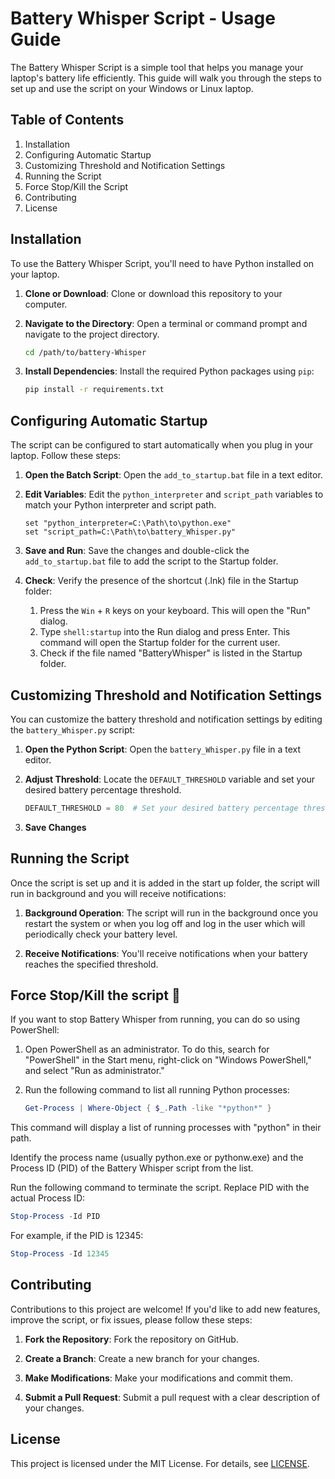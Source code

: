 # Battery Whisper Script - Usage Guide

The Battery Whisper Script is a simple tool that helps you manage your laptop's battery life efficiently. This guide will walk you through the steps to set up and use the script on your Windows or Linux laptop.

## Table of Contents

1. Installation
2. Configuring Automatic Startup
3. Customizing Threshold and Notification Settings
4. Running the Script
5. Force Stop/Kill the Script
6. Contributing
7. License

## Installation

To use the Battery Whisper Script, you'll need to have Python installed on your laptop.

1. **Clone or Download**: Clone or download this repository to your computer.

2. **Navigate to the Directory**: Open a terminal or command prompt and navigate to the project directory.

    ```bash
    cd /path/to/battery-Whisper
    ```

3. **Install Dependencies**: Install the required Python packages using `pip`:

    ```bash
    pip install -r requirements.txt
    ```

## Configuring Automatic Startup

The script can be configured to start automatically when you plug in your laptop. Follow these steps:

1. **Open the Batch Script**: Open the `add_to_startup.bat` file in a text editor.

2. **Edit Variables**: Edit the `python_interpreter` and `script_path` variables to match your Python interpreter and script path.

    ```batch
    set "python_interpreter=C:\Path\to\python.exe"
    set "script_path=C:\Path\to\battery_Whisper.py"
    ```

3. **Save and Run**: Save the changes and double-click the `add_to_startup.bat` file to add the script to the Startup folder.
   
4. **Check**: Verify the presence of the shortcut (.lnk) file in the Startup folder:

   1. Press the `Win` + `R` keys on your keyboard. This will open the "Run" dialog.
   2. Type `shell:startup` into the Run dialog and press Enter. This command will open the Startup folder for the current user.
   3. Check if the file named "BatteryWhisper" is listed in the Startup folder.


## Customizing Threshold and Notification Settings

You can customize the battery threshold and notification settings by editing the `battery_Whisper.py` script:

1. **Open the Python Script**: Open the `battery_Whisper.py` file in a text editor.

2. **Adjust Threshold**: Locate the `DEFAULT_THRESHOLD` variable and set your desired battery percentage threshold.

    ```python
    DEFAULT_THRESHOLD = 80  # Set your desired battery percentage threshold
    ```

3. **Save Changes**

## Running the Script

Once the script is set up and it is added in the start up folder, the script will run in background and you will receive notifications:

1. **Background Operation**: The script will run in the background once you restart the system or when you log off and log in the user which will periodically check your battery level.

2. **Receive Notifications**: You'll receive notifications when your battery reaches the specified threshold.

## Force Stop/Kill the script 🛑

If you want to stop Battery Whisper from running, you can do so using PowerShell:

1. Open PowerShell as an administrator. To do this, search for "PowerShell" in the Start menu, right-click on "Windows PowerShell," and select "Run as administrator."

2. Run the following command to list all running Python processes:

   ```powershell
   Get-Process | Where-Object { $_.Path -like "*python*" }

This command will display a list of running processes with "python" in their path.

Identify the process name (usually python.exe or pythonw.exe) and the Process ID (PID) of the Battery Whisper script from the list.

Run the following command to terminate the script. Replace PID with the actual Process ID:

```powershell
Stop-Process -Id PID
```
  
For example, if the PID is 12345:

```powershell
Stop-Process -Id 12345
```

## Contributing

Contributions to this project are welcome! If you'd like to add new features, improve the script, or fix issues, please follow these steps:

1. **Fork the Repository**: Fork the repository on GitHub.

2. **Create a Branch**: Create a new branch for your changes.

3. **Make Modifications**: Make your modifications and commit them.

4. **Submit a Pull Request**: Submit a pull request with a clear description of your changes.

## License

This project is licensed under the MIT License. For details, see [LICENSE](LICENSE).
